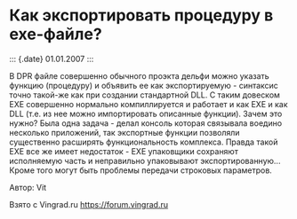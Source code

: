 Как экспортировать процедуру в exe-файле?
=========================================

::: {.date}
01.01.2007
:::

В DPR файле совершенно обычного проэкта дельфи можно указать функцию
(процедуру) и объявить ее как экспортируемую - синтаксис точно такой-же
как при создании стандартной DLL. С таким довеском EXE совершенно
нормально компиллируется и работает и как EXE и как DLL (т.е. из нее
можно импортировать описанные функции). Зачем это нужно? Была одна
задача - делал консоль которая связывала воедино несколько приложений,
так экспортные функции позволяли существенно расширять функциональность
комплекса. Правда такой EXE все же имеет недостаток - EXE упаковщики
сохраняют исполняемую часть и неправильно упаковывают
экспортированную\... Кроме того могут быть проблемы передачи строковых
параметров.

Автор: Vit

Взято с Vingrad.ru <https://forum.vingrad.ru>
